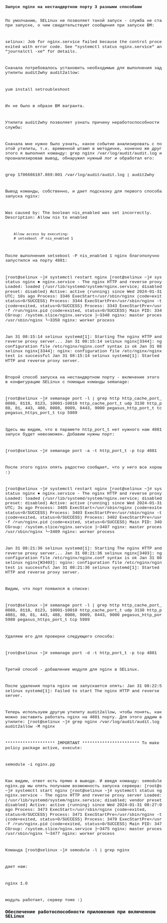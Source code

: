 <!DOCTYPE html>
<html>
<head>
	<meta http-equiv="content-type" content="text/html; charset=utf-8"/>
	<title></title>
	<meta name="generator" content="LibreOffice 7.3.7.2 (Linux)"/>
	<meta name="created" content="00:00:00"/>
	<meta name="changed" content="2024-01-31T12:36:14.820815782"/>
	<meta name="created" content="00:00:00">
	<meta name="changed" content="00:00:00">
	<style type="text/css">
		@page { size: 8.27in 11.69in; margin: 0.79in }
		p { line-height: 115%; margin-bottom: 0.1in; background: transparent; background: transparent }
		pre { background: transparent; background: transparent }
		pre.western { font-family: "Liberation Mono", monospace; font-size: 10pt }
		pre.cjk { font-family: "Noto Sans Mono CJK SC", monospace; font-size: 10pt }
		pre.ctl { font-family: "Liberation Mono", monospace; font-size: 10pt }
		a:link { color: #000080; text-decoration: underline }
		a:visited { color: #800000; text-decoration: underline }
	</style>
</head>
<body lang="en-US" link="#000080" vlink="#800000" dir="ltr"><pre class="western"><b>Запуск nginx на нестандвртном порту 3 разными способами</b>

По умолчанию, SELinux не позволяет такой запуск - служба не стартует при
 запуске, о чем свидетельствуют сообщения при запуске ВМ:

  selinux: Job for nginx.service failed because the control process exited with error code. See &quot;systemctl status nginx.service&quot; and &quot;journalctl -xe&quot; for details.

  
Сначала потребовалось установить необходимые для выполнения задания утилиты audit2why audit2allow:

yum install setroubleshoot

Их не было в образе ВМ вагранта.

Утилита audit2why позволяет узнать причину неработоспособности службы:

Сначала мне нужно было узнать, какое событие анализировать с помощью этой 
утилиты, т.к. временной штамп в методичке, конечно же другой.
Для этого я выполнил команду:
grep nginx /var/log/audit/audit.log
и проанализировав вывод, обнаружил нужный лог и обработал его:

grep 1706686187.869:801 /var/log/audit/audit.log | audit2why

Вывод команды, собственно, и дает подсказку для первого способа запуска nginx:

Was caused by:
        The boolean nis_enabled was set incorrectly. 
        Description:
        Allow nis to enabled

        Allow access by executing:
        # setsebool -P nis_enabled 1

После выполнения setsebool -P nis_enabled 1 
nginx благополучно запустился на порту 4881:

[root@selinux ~]# systemctl restart  nginx
[root@selinux ~]# systemctl status  nginx
● nginx.service - The nginx HTTP and reverse proxy server
   Loaded: loaded (/usr/lib/systemd/system/nginx.service; disabled; vendor preset: disabled)
   Active: active (running) since Wed 2024-01-31 08:15:14 UTC; 10s ago
  Process: 3346 ExecStart=/usr/sbin/nginx (code=exited, status=0/SUCCESS)
  Process: 3344 ExecStartPre=/usr/sbin/nginx -t (code=exited, status=0/SUCCESS)
  Process: 3343 ExecStartPre=/usr/bin/rm -f /run/nginx.pid (code=exited, status=0/SUCCESS)
 Main PID: 3348 (nginx)
   CGroup: /system.slice/nginx.service
           ├─3348 nginx: master process /usr/sbin/nginx
           └─3350 nginx: worker process

Jan 31 08:15:14 selinux systemd[1]: Starting The nginx HTTP and reverse proxy
 server...
Jan 31 08:15:14 selinux nginx[3344]: nginx: the configuration file
 /etc/nginx/nginx.conf syntax is ok
Jan 31 08:15:14 selinux nginx[3344]: nginx: configuration file
 /etc/nginx/nginx.conf test is successful
Jan 31 08:15:14 selinux systemd[1]: Started The nginx HTTP and reverse proxy
 server.

Второй способ запуска на нестандвртном порту - включение этого порта в
 конфигурацию SELinux с помощью команды semanage:

[root@selinux ~]# semanage port -l | grep http
http_cache_port_t              tcp      8080, 8118, 8123, 10001-10010
http_cache_port_t              udp      3130
http_port_t                    tcp      80, 81, 443, 488, 8008, 8009, 8443, 9000
pegasus_http_port_t            tcp      5988
pegasus_https_port_t           tcp      5989

Здесь мы видим, что в парамете http_port_t нет нужного нам 4881 и запуск будет
 невозможен.
Добавим нужны порт:

[root@selinux ~]# semanage port -a -t http_port_t -p tcp 4881

После этого nginx опять радостно сообщает, что у него все хорошо :) 

[root@selinux ~]# systemctl restart  nginx
[root@selinux ~]# systemctl status  nginx
● nginx.service - The nginx HTTP and reverse proxy server
   Loaded: loaded (/usr/lib/systemd/system/nginx.service; disabled; vendor preset: disabled)
   Active: active (running) since Wed 2024-01-31 08:21:36 UTC; 3s ago
  Process: 3405 ExecStart=/usr/sbin/nginx (code=exited, status=0/SUCCESS)
  Process: 3403 ExecStartPre=/usr/sbin/nginx -t (code=exited, status=0/SUCCESS)
  Process: 3402 ExecStartPre=/usr/bin/rm -f /run/nginx.pid (code=exited, status=0/SUCCESS)
 Main PID: 3407 (nginx)
   CGroup: /system.slice/nginx.service
           ├─3407 nginx: master process /usr/sbin/nginx
           └─3409 nginx: worker process

Jan 31 08:21:36 selinux systemd[1]: Starting The nginx HTTP and reverse proxy
 server...
Jan 31 08:21:36 selinux nginx[3403]: nginx: the configuration file
 /etc/nginx/nginx.conf syntax is ok
Jan 31 08:21:36 selinux nginx[Ж3403]: nginx: configuration file
 /etc/nginx/nginx.conf test is successful
Jan 31 08:21:36 selinux systemd[1]: Started The nginx HTTP and reverse proxy
 server.

Видим, что порт появился в списке:

[root@selinux ~]# semanage port -l | grep http
http_cache_port_t              tcp      8080, 8118, 8123, 10001-10010
http_cache_port_t              udp      3130
http_port_t                    tcp      4881, 80, 81, 443, 488, 8008, 8009, 8443, 9000
pegasus_http_port_t            tcp      5988
pegasus_https_port_t           tcp      5989

Удаляем его для проверки следующего способа:

[root@selinux ~]# semanage port -d -t http_port_t -p tcp 4881

Третий способ - добавление модуля для nginx в SELinux.

После удаления порта nginx не запускается опять:
Jan 31 08:22:59 selinux systemd[1]: Failed to start The nginx HTTP and reverse
 proxy server.

Теперь используем другую утилиту audit2allow, чтобы понять, как еще можно
 заставить работать nginx на 4881 порту. Для этого дадим вывод лога утилите:
[root@selinux ~]# grep nginx /var/log/audit/audit.log | audit2allow -M nginx

******************** IMPORTANT ***********************
To make this policy package active, execute:

semodule -i nginx.pp

Как видим, ответ есть прямо в выводе. И введя команду:
semodule -i nginx.pp
мы опять получаем возможность запуска сервера:
[root@selinux ~]# systemctl start  nginx
[root@selinux ~]# systemctl status  nginx
● nginx.service - The nginx HTTP and reverse proxy server
   Loaded: loaded (/usr/lib/systemd/system/nginx.service; disabled; vendor preset: disabled)
   Active: active (running) since Wed 2024-01-31 08:27:06 UTC; 3s ago
  Process: 3473 ExecStart=/usr/sbin/nginx (code=exited, status=0/SUCCESS)
  Process: 3471 ExecStartPre=/usr/sbin/nginx -t (code=exited, status=0/SUCCESS)
  Process: 3470 ExecStartPre=/usr/bin/rm -f /run/nginx.pid (code=exited, status=0/SUCCESS)
 Main PID: 3475 (nginx)
   CGroup: /system.slice/nginx.service
           ├─3475 nginx: master process /usr/sbin/nginx
           └─3477 nginx: worker process

Команда
[root@selinux ~]# semodule -l | grep nginx

дает нам:

nginx   1.0

модуль работает, сервер тоже :)
</pre><p style="font-variant: normal; font-style: normal; line-height: 100%; margin-bottom: 0.2in; background: transparent; text-decoration: none">
<a name="docs-internal-guid-8d29ed9b-7fff-cbab-2a4d-263636fe2ffe"></a>
<font color="#000000"><font face="Courier New, monospace"><font size="2" style="font-size: 11pt"><b><span style="background: transparent">Обеспечение
работоспособности приложения при
включенном SELinux</span></b></font></font></font></p>
<pre class="western" style="margin-bottom: 0.2in"></pre>
</body>
</html>